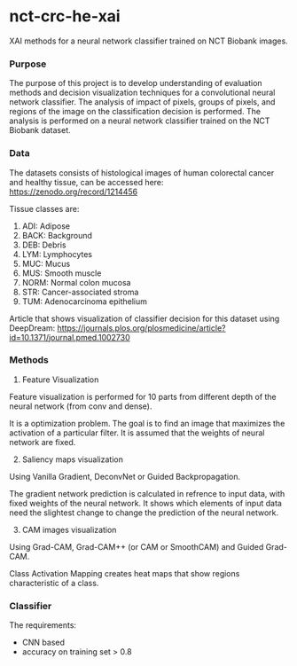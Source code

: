 # nct-crc-he-xai
XAI methods for a neural network classifier trained on NCT Biobank images.


### Purpose

The purpose of this project is to develop understanding of evaluation methods and decision visualization techniques for a convolutional neural network classifier. The analysis of impact of pixels, groups of pixels, and regions of the image on the classification decision is performed. The analysis is performed on a neural network classifier trained on the NCT Biobank dataset.


### Data

The datasets consists of histological images of human colorectal cancer and healthy tissue, can be accessed here: https://zenodo.org/record/1214456

Tissue classes are:
1. ADI: Adipose
2. BACK: Background
3. DEB: Debris
4. LYM: Lymphocytes
5. MUC: Mucus
6. MUS: Smooth muscle
7. NORM: Normal colon mucosa
8. STR: Cancer-associated stroma
9. TUM: Adenocarcinoma epithelium

Article that shows visualization of classifier decision for this dataset using DeepDream: https://journals.plos.org/plosmedicine/article?id=10.1371/journal.pmed.1002730


### Methods

1. Feature Visualization

Feature visualization is performed for 10 parts from different depth of the neural network (from conv and dense).

It is a optimization problem. The goal is to find an image that maximizes the activation of a particular filter. It is assumed that the weights of neural network are fixed. 

2. Saliency maps visualization

Using Vanilla Gradient, DeconvNet or Guided Backpropagation.

The gradient network prediction is calculated in refrence to input data, with fixed weights of the neural network. It shows which elements of input data need the slightest change to change the prediction of the neural network.

3. CAM images visualization

Using Grad-CAM, Grad-CAM++ (or CAM or SmoothCAM) and Guided Grad-CAM.

Class Activation Mapping creates heat maps that show regions characteristic of a class.


### Classifier

The requirements:
- CNN based
- accuracy on training set > 0.8